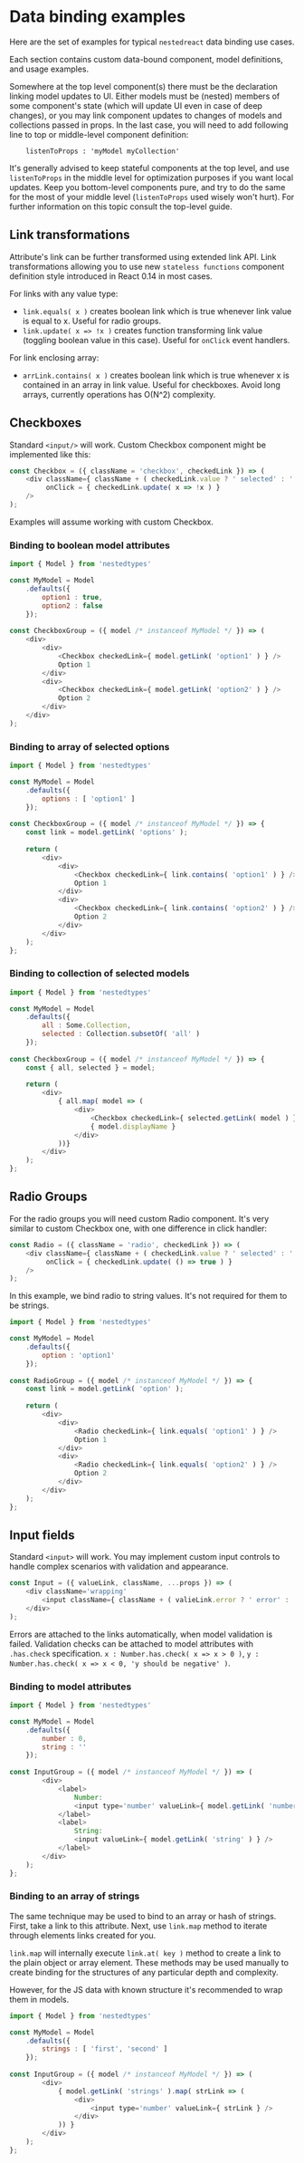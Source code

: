# Data binding examples

Here are the set of examples for typical `nestedreact` data binding use cases.

Each section contains custom data-bound component, model definitions, and usage examples.

Somewhere at the top level component(s) there must be the declaration linking model updates to UI. Either models must be (nested) members of some component's state (which will update UI even in case of deep changes), or you may link component updates to changes of models and collections passed in props. In the last case, you will need to add following line to top or middle-level component definition:

```
    listenToProps : 'myModel myCollection'
```

It's generally advised to keep stateful components at the top level, and use `listenToProps` in the middle level for optimization purposes if you want local updates. Keep you bottom-level components pure, and try to do the same for the most of your middle level (`listenToProps` used wisely won't hurt). For further information on this topic consult the top-level guide.

## Link transformations

Attribute's link can be further transformed using extended link API. Link transformations allowing you to use new `stateless functions` component definition style introduced in React 0.14 in most cases.

For links with any value type:

- `link.equals( x )` creates boolean link which is true whenever link value is equal to x. Useful for radio groups.
- `link.update( x => !x )` creates function transforming link value (toggling boolean value in this case). Useful for `onClick` event handlers.

For link enclosing array:

- `arrLink.contains( x )` creates boolean link which is true whenever x is contained in an array in link value. Useful for checkboxes. Avoid long arrays, currently operations has O(N^2) complexity.




## Checkboxes

Standard `<input/>` will work. Custom Checkbox component might be implemented like this:

```javascript
const Checkbox = ({ className = 'checkbox', checkedLink }) => (
    <div className={ className + ( checkedLink.value ? ' selected' : '' ) }
         onClick = { checkedLink.update( x => !x ) }
    />
);
```

Examples will assume working with custom Checkbox.

### Binding to boolean model attributes

```javascript
import { Model } from 'nestedtypes'

const MyModel = Model
    .defaults({
        option1 : true,
        option2 : false
    });
    
const CheckboxGroup = ({ model /* instanceof MyModel */ }) => (
    <div>
        <div>
            <Checkbox checkedLink={ model.getLink( 'option1' ) } />
            Option 1
        </div>
        <div>
            <Checkbox checkedLink={ model.getLink( 'option2' ) } />
            Option 2
        </div>
    </div>
);
```

### Binding to array of selected options

```javascript
import { Model } from 'nestedtypes'

const MyModel = Model
    .defaults({
        options : [ 'option1' ]
    });
    
const CheckboxGroup = ({ model /* instanceof MyModel */ }) => {
    const link = model.getLink( 'options' );
    
    return (
        <div>
            <div>
                <Checkbox checkedLink={ link.contains( 'option1' ) } />
                Option 1
            </div>
            <div>
                <Checkbox checkedLink={ link.contains( 'option2' ) } />
                Option 2
            </div>
        </div>
    );
};
```

### Binding to collection of selected models

```javascript
import { Model } from 'nestedtypes'

const MyModel = Model
    .defaults({
        all : Some.Collection,
        selected : Collection.subsetOf( 'all' )
    });
    
const CheckboxGroup = ({ model /* instanceof MyModel */ }) => {
    const { all, selected } = model;
    
    return (
        <div>
            { all.map( model => (
                <div>
                    <Checkbox checkedLink={ selected.getLink( model ) } />
                    { model.displayName }
                </div>
            ))}
        </div>
    );
};
```

## Radio Groups

For the radio groups you will need custom Radio component. It's very similar to custom Checkbox one,
with one difference in click handler:

```javascript
const Radio = ({ className = 'radio', checkedLink }) => (
    <div className={ className + ( checkedLink.value ? ' selected' : '' ) }
         onClick = { checkedLink.update( () => true ) }
    />
);
```

In this example, we bind radio to string values. It's not required for them to be strings.

```javascript
import { Model } from 'nestedtypes'

const MyModel = Model
    .defaults({
        option : 'option1'
    });
    
const RadioGroup = ({ model /* instanceof MyModel */ }) => {
    const link = model.getLink( 'option' );
    
    return (
        <div>
            <div>
                <Radio checkedLink={ link.equals( 'option1' ) } />
                Option 1
            </div>
            <div>
                <Radio checkedLink={ link.equals( 'option2' ) } />
                Option 2
            </div>
        </div>
    );
};
```

## Input fields

Standard `<input>` will work. You may implement custom input controls to handle complex scenarios
with validation and appearance.

```javascript
const Input = ({ valueLink, className, ...props }) => (
    <div className='wrapping'
        <input className={ className + ( valieLink.error ? ' error' : '' ) } {...props} value={ valueLink.value } onChange={ e => valueLink.set( e.target.value ) }/>
    </div>
);
```

Errors are attached to the links automatically, when model validation is failed. Validation checks can be attached to model attributes with `.has.check` specification. `x : Number.has.check( x => x > 0 )`, `y : Number.has.check( x => x < 0, 'y should be negative' )`. 

### Binding to model attributes

```javascript
import { Model } from 'nestedtypes'

const MyModel = Model
    .defaults({
        number : 0,
        string : ''
    });
    
const InputGroup = ({ model /* instanceof MyModel */ }) => (
        <div>
            <label>
                Number: 
                <input type='number' valueLink={ model.getLink( 'number' ) } />
            </label>
            <label>
                String: 
                <input valueLink={ model.getLink( 'string' ) } />
            </label>
        </div>
    );
};
```

### Binding to an array of strings

The same technique may be used to bind to an array or hash of strings. First, take a link to this
attribute. Next, use `link.map` method to iterate through elements links created for you.

`link.map` will internally execute `link.at( key )` method to create a link to the plain object or array element.
These methods may be used manually to create binding for the structures of any particular depth and complexity.

However, for the JS data with known structure it's recommended to wrap them in models.

```javascript
import { Model } from 'nestedtypes'

const MyModel = Model
    .defaults({
        strings : [ 'first', 'second' ]
    });
    
const InputGroup = ({ model /* instanceof MyModel */ }) => (
        <div>
            { model.getLink( 'strings' ).map( strLink => (
                <div>
                    <input type='number' valueLink={ strLink } />
                </div>
            )) }
        </div>
    );
};
```
